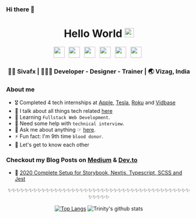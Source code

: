 ### Hi there 👋



<div align="center">
  <h1> Hello World <img src="https://media.giphy.com/media/hvRJCLFzcasrR4ia7z/giphy.gif" width="25px"></h1>
</div>
 
<p align='center'> 
<a href="https://www.linkedin.com/in/sivfx/"><img height="30" src="https://raw.githubusercontent.com/trinwin/trinwin/master/icons/linkedin.png?raw=true"></a>&nbsp;&nbsp;
<a href="https://medium.com/@sivafx"><img height="30" src="https://raw.githubusercontent.com/trinwin/trinwin/master/icons/medium.png?raw=true"></a>&nbsp;&nbsp;
<a href="https://twitter.com/sivafx"><img height="30" src="https://raw.githubusercontent.com/trinwin/trinwin/master/icons/twitter.png?raw=true"></a>&nbsp;&nbsp;
<a href="https://dev.to/sivafx"><img height="30" src="https://raw.githubusercontent.com/trinwin/trinwin/master/icons/devto.png?raw=true"></a>&nbsp;&nbsp;
<a href="https://instagram.com/sivafx"><img height="30" src="https://raw.githubusercontent.com/trinwin/trinwin/master/icons/instagram.png?raw=true"></a>&nbsp;&nbsp;
<a href="https://unsplash.com/@sivafx"><img height="30" src="https://raw.githubusercontent.com/trinwin/trinwin/master/icons/unsplash.png?raw=true"></a>&nbsp;&nbsp;

<div align="center">
<h3> 👩🏻 Sivafx | 👩🏻‍💻 Developer - Designer - Trainer | 🌏 Vizag, India </h3> 
</div>

### About me 

- 🎖 Completed 4 tech internships at [Apple](https://apple.com/), [Tesla](https://www.tesla.com/), [Roku](https://www.roku.com/) and [Vidbase](https://vidbase.co/)
- 👀 I talk about all things tech related [here](https://www.instagram.com/trinwin.dev/) 
- 🌱 Learning `Fullstack Web Development`. 
- 🤔 Need some help with `technical interview`.
- 💬 Ask me about anything ☞ [here](https://www.instagram.com/trinwin.dev/).
- ⚡ Fun fact: I'm 9th time `blood donor`.
- 💭 Let's get to know each other 

### Checkout my Blog Posts on [Medium](https://medium.com/@trinwin) & [Dev.to](https://dev.to/trinwin)

- 🔨 <a href="https://medium.com/swlh/2020-complete-setup-for-storybook-nextjs-typescript-scss-and-jest-1c9ce41e6481?source=friends_link&sk=0ea6d7518f60e2921849876e696b1693s">2020 Complete Setup for Storybook, Nextjs, Typescript, SCSS and Jest</a>

<div align="center">

✨✨✨✨✨✨✨✨✨✨✨✨✨✨✨✨✨✨✨✨✨✨✨✨✨✨✨✨✨✨✨✨✨✨✨✨✨✨✨✨✨✨✨✨✨✨✨✨

[![Top Langs](https://github-readme-stats.vercel.app/api/top-langs/?username=trinwin&layout=compact)](https://github.com/anuraghazra/github-readme-stats)
![Trinity's github stats](https://github-readme-stats.vercel.app/api/?username=trinwin&show_icons=true&title_color=1F75C8&icon_color=2AA410&text_color=043667&bg_color=ffffff) 


</div>
<!--
**trinwin/trinwin** is a ✨ _special_ ✨ repository because its `README.md` (this file) appears on your GitHub profile.
-->

